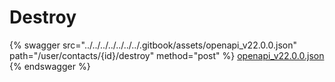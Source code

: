 # Destroy

{% swagger src="../../../../../../../.gitbook/assets/openapi_v22.0.0.json" path="/user/contacts/{id}/destroy" method="post" %}
[openapi_v22.0.0.json](../../../../../../../.gitbook/assets/openapi_v22.0.0.json)
{% endswagger %}
